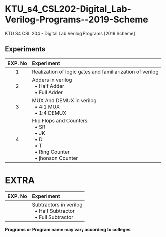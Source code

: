 # KTU_s4_CSL202-Digital_Lab-Verilog-Programs--2019-Scheme

KTU S4 CSL 204 - Digital Lab Verilog Programs [2019 Scheme]

## Experiments

| EXP. No | Experiment |
|:-----:|:---------------------------|
| 1 | Realization of logic gates and familiarization of verilog |
| 2 | Adders in verilog <br> &nbsp; • Half Adder <br> &nbsp; • Full Adder |
| 3 | MUX And DEMUX in verilog <br> &nbsp; • 4:1 MUX <br> &nbsp; • 1:4 DEMUX|
| 4 | Flip Flops and Counters: <br> &nbsp; • SR <br> &nbsp; • JK <br> &nbsp; • D <br> &nbsp; • T <br> &nbsp; • Ring Counter <br> &nbsp; • jhonson Counter |


# EXTRA
| EXP. No | Experiment |
|:-----:|:---------------------------|
|  | Subtractors in verilog <br> &nbsp; • Half Subtractor <br> &nbsp; • Full Subtractor |

**Programs or Program name may vary according to colleges**
